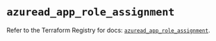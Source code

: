 # `azuread_app_role_assignment`

Refer to the Terraform Registry for docs: [`azuread_app_role_assignment`](https://registry.terraform.io/providers/hashicorp/azuread/3.4.0/docs/resources/app_role_assignment).
